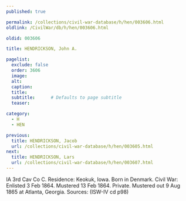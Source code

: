 ```yaml
---
published: true

permalink: /collections/civil-war-database/h/hen/003606.html
oldlink: /CivilWar/db/h/hen/003606.html

oldid: 003606

title: HENDRICKSON, John A.

pagelist:
  exclude: false
  order: 3606
  image: 
  alt:
  caption:
  title:
  subtitle:      # Defaults to page subtitle
  teaser:

category: 
  - H 
  - HEN

previous:
  title: HENDRICKSON, Jacob
  url: /collections/civil-war-database/h/hen/003605.html  
next:
  title: HENDRICKSON, Lars
  url: /collections/civil-war-database/h/hen/003607.html   
---
```

IA 3rd Cav Co C. Residence: Keokuk, Iowa. Born in Denmark. Civil War: Enlisted 3 Feb 1864. Mustered 13 Feb 1864. Private. Mustered out 9 Aug 1865 at Atlanta, Georgia. Sources: (ISW-IV cd p98)